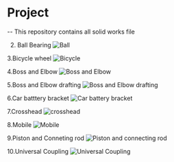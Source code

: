 # Project

-- This repository contains all solid works file


2. Ball Bearing
![Ball](https://github.com/nileshMech/Project/blob/main/Screenshot%20(2).png)

3.Bicycle wheel 
![Bicycle](https://github.com/nileshMech/Project/blob/main/Screenshot%20(3).png)

4.Boss and Elbow
![Boss and Elbow](https://github.com/nileshMech/Project/blob/main/Screenshot%20(4).png)

5.Boss and Elbow drafting
![Boss and Elbow drafting](https://github.com/nileshMech/Project/blob/main/Screenshot%20(5).png)

6.Car batttery bracket
![Car battery bracket](https://github.com/nileshMech/Project/blob/main/Screenshot%20(6).png)

7.Crosshead
![crosshead](https://github.com/nileshMech/Project/blob/main/Screenshot%20(7).png)

8.Mobile
![Mobile](https://github.com/nileshMech/Project/blob/main/Screenshot%20(8).png)

9.Piston and Conneting rod
![Piston and connecting rod](https://github.com/nileshMech/Project/blob/main/Screenshot%20(9).png)


10.Universal Coupling
![Universal Coupling](https://github.com/nileshMech/Project/blob/main/Screenshot%20(10).png)

